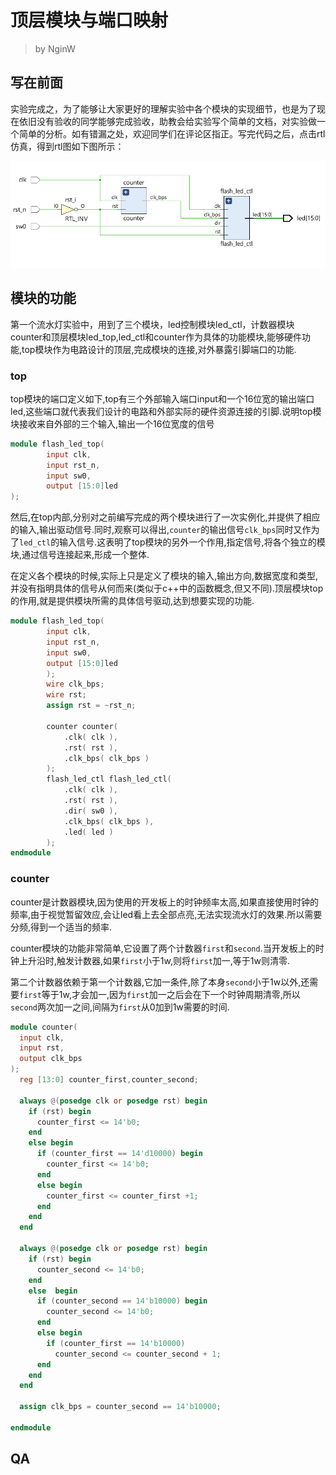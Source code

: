 # 顶层模块与端口映射

> by NginW

## 写在前面



实验完成之，为了能够让大家更好的理解实验中各个模块的实现细节，也是为了现在依旧没有验收的同学能够完成验收，助教会给实验写个简单的文档，对实验做一个简单的分析。如有错漏之处，欢迎同学们在评论区指正。写完代码之后，点击rtl仿真，得到rtl图如下图所示：

![image-20211123224510884](pic.asset/image-20211123224510884.png)



## 模块的功能

第一个流水灯实验中，用到了三个模块，led控制模块led_ctl，计数器模块counter和顶层模块led_top,led_ctl和counter作为具体的功能模块,能够硬件功能,top模块作为电路设计的顶层,完成模块的连接,对外暴露引脚端口的功能.

### top

top模块的端口定义如下,top有三个外部输入端口input和一个16位宽的输出端口led,这些端口就代表我们设计的电路和外部实际的硬件资源连接的引脚.说明top模块接收来自外部的三个输入,输出一个16位宽度的信号

```verilog
module flash_led_top(
        input clk,
 	 	input rst_n,
 	 	input sw0,
 	 	output [15:0]led
);
```

然后,在top内部,分别对之前编写完成的两个模块进行了一次实例化,并提供了相应的输入,输出驱动信号.同时,观察可以得出,`counter`的输出信号`clk_bps`同时又作为了`led_ctl`的输入信号.这表明了top模块的另外一个作用,指定信号,将各个独立的模块,通过信号连接起来,形成一个整体.

在定义各个模块的时候,实际上只是定义了模块的输入,输出方向,数据宽度和类型,并没有指明具体的信号从何而来(类似于c++中的函数概念,但又不同).顶层模块top的作用,就是提供模块所需的具体信号驱动,达到想要实现的功能.

```verilog
module flash_led_top(
        input clk,
 	 	input rst_n,
 	 	input sw0,
 	 	output [15:0]led
 	 	);
 	 	wire clk_bps;
 	 	wire rst;
 	 	assign rst = ~rst_n;
 	 	
 	 	counter counter(
 	 		.clk( clk ),
 	 		.rst( rst ),
 	 		.clk_bps( clk_bps )
 	 	);
 	 	flash_led_ctl flash_led_ctl(
 	 		.clk( clk ),
 	 		.rst( rst ),
 	 		.dir( sw0 ),
 	 		.clk_bps( clk_bps ),
 	 		.led( led )
 	 	);
endmodule
```

### counter

counter是计数器模块,因为使用的开发板上的时钟频率太高,如果直接使用时钟的频率,由于视觉暂留效应,会让led看上去全部点亮,无法实现流水灯的效果.所以需要分频,得到一个适当的频率.

counter模块的功能非常简单,它设置了两个计数器`first`和`second`.当开发板上的时钟上升沿时,触发计数器,如果`first`小于1w,则将`first`加一,等于1w则清零.

第二个计数器依赖于第一个计数器,它加一条件,除了本身`second`小于1w以外,还需要`first`等于1w,才会加一,因为`first`加一之后会在下一个时钟周期清零,所以`second`两次加一之间,间隔为`first`从0加到1w需要的时间.

```verilog
module counter(
  input clk,
  input rst,
  output clk_bps
);
  reg [13:0] counter_first,counter_second;

  always @(posedge clk or posedge rst) begin
    if (rst) begin
      counter_first <= 14'b0;
    end
    else begin
      if (counter_first == 14'd10000) begin
        counter_first <= 14'b0;
      end
      else begin
        counter_first <= counter_first +1;
      end
    end
  end

  always @(posedge clk or posedge rst) begin
    if (rst) begin
      counter_second <= 14'b0;
    end
    else  begin      
      if (counter_second == 14'b10000) begin
        counter_second <= 14'b0;
      end
      else begin
        if (counter_first == 14'b10000) 
          counter_second <= counter_second + 1;
      end
    end
  end

  assign clk_bps = counter_second == 14'b10000;

endmodule
```



## QA

